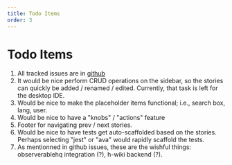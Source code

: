 ```yaml
---
title: Todo Items
order: 3
---
```


# Todo Items

1. All tracked issues are in [github](https://github.com/richardeschloss/nuxt-stories/issues)
1. It would be nice perform CRUD operations on the sidebar, so the stories can quickly be added / renamed / edited. Currently, that task is left for the desktop IDE. 
1. Would be nice to make the placeholder items functional; i.e., search box, lang, user.
1. Would be nice to have a "knobs" / "actions" feature 
1. Footer for navigating prev / next stories.
1. Would be nice to have tests get auto-scaffolded based on the stories. Perhaps selecting "jest" or "ava" would rapidly scaffold the tests.
1. As mentionned in github issues, these are the wishful things: observerablehq integration (?), h-wiki backend (?).